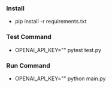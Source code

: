 ### Install

- pip install -r requirements.txt

### Test Command

- OPENAI_API_KEY="" pytest test.py

### Run Command

- OPENAI_API_KEY="" python main.py
